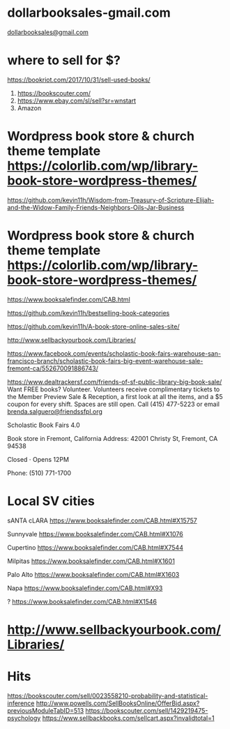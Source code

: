 # dollarbooksales-gmail.com
dollarbooksales@gmail.com

# where to sell for $?
https://bookriot.com/2017/10/31/sell-used-books/
1. https://bookscouter.com/
2. https://www.ebay.com/sl/sell?sr=wnstart
3. Amazon
# Wordpress book store & church theme template https://colorlib.com/wp/library-book-store-wordpress-themes/
https://github.com/kevin11h/Wisdom-from-Treasury-of-Scripture-Elijah-and-the-Widow-Family-Friends-Neighbors-Oils-Jar-Business
# Wordpress book store & church theme template https://colorlib.com/wp/library-book-store-wordpress-themes/
https://www.booksalefinder.com/CAB.html

https://github.com/kevin11h/bestselling-book-categories

https://github.com/kevin11h/A-book-store-online-sales-site/

http://www.sellbackyourbook.com/Libraries/

https://www.facebook.com/events/scholastic-book-fairs-warehouse-san-francisco-branch/scholastic-book-fairs-big-event-warehouse-sale-fremont-ca/552670091886743/


https://www.dealtrackersf.com/friends-of-sf-public-library-big-book-sale/
Want FREE books? Volunteer. Volunteers receive complimentary tickets to the Member Preview Sale & Reception, a first look at all the items, and a $5 coupon for every shift. Spaces are still open. Call (415) 477-5223 or email brenda.salguero@friendssfpl.org


Scholastic Book Fairs
4.0

Book store in Fremont, California
Address: 42001 Christy St, Fremont, CA 94538

Closed ⋅ Opens 12PM

Phone: (510) 771-1700

# Local SV cities
sANTA cLARA
https://www.booksalefinder.com/CAB.html#X15757

Sunnyvale
https://www.booksalefinder.com/CAB.html#X1076

Cupertino
https://www.booksalefinder.com/CAB.html#X7544

Milpitas
https://www.booksalefinder.com/CAB.html#X1601

Palo Alto
https://www.booksalefinder.com/CAB.html#X1603

Napa
https://www.booksalefinder.com/CAB.html#X93

?
https://www.booksalefinder.com/CAB.html#X1546

# http://www.sellbackyourbook.com/Libraries/

# Hits
https://bookscouter.com/sell/0023558210-probability-and-statistical-inference
http://www.powells.com/SellBooksOnline/OfferBid.aspx?previousModuleTabID=513
https://bookscouter.com/sell/1429219475-psychology
https://www.sellbackbooks.com/sellcart.aspx?invalidtotal=1
